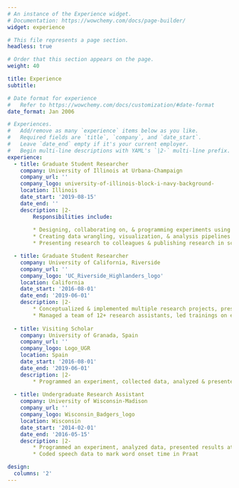 ```yaml
---
# An instance of the Experience widget.
# Documentation: https://wowchemy.com/docs/page-builder/
widget: experience

# This file represents a page section.
headless: true

# Order that this section appears on the page.
weight: 40

title: Experience
subtitle:

# Date format for experience
#   Refer to https://wowchemy.com/docs/customization/#date-format
date_format: Jan 2006

# Experiences.
#   Add/remove as many `experience` items below as you like.
#   Required fields are `title`, `company`, and `date_start`.
#   Leave `date_end` empty if it's your current employer.
#   Begin multi-line descriptions with YAML's `|2-` multi-line prefix.
experience:
  - title: Graduate Student Researcher
    company: University of Illinois at Urbana-Champaign
    company_url: ''
    company_logo: university-of-illinois-block-i-navy-background-
    location: Illinois
    date_start: '2019-08-15'
    date_end: ''
    description: |2-
        Responsibilities include:
        
        * Designing, collaborating on, & programming experiments using qualitative & quantitative methods including EEG, online studies, behavioral responses & surveys
        * Creating data wrangling, visualization, & analysis pipelines using R, Python, & MATLAB to implement univariate & multivariate statistics
        * Presenting research to colleagues & publishing research in scientific journals

  - title: Graduate Student Researcher
    company: University of California, Riverside
    company_url: ''
    company_logo: 'UC_Riverside_Highlanders_logo'
    location: California
    date_start: '2016-08-01'
    date_end: '2019-06-01'
    description: |2-
        * Conceptualized & implemented multiple research projects, presented findings at scientific conferences (5 talks, 25 posters), published in handbooks and journals
        * Managed a team of 12+ research assistants, led trainings on experimental design, methods, data analysis, troubleshooting, programming, & scientific communication
        
  - title: Visiting Scholar
    company: University of Granada, Spain
    company_url: ''
    company_logo: Logo_UGR
    location: Spain
    date_start: '2016-08-01'
    date_end: '2019-06-01'
    description: |2-
        * Programmed an experiment, collected data, analyzed & presented results within a two month visiting scholar appointment
        
  - title: Undergraduate Research Assistant
    company: University of Wisconsin-Madison
    company_url: ''
    company_logo: Wisconsin_Badgers_logo
    location: Wisconsin
    date_start: '2014-02-01'
    date_end: '2016-05-15'
    description: |2-
        * Programmed an experiment, analyzed data, presented results at the undergraduate research symposium
        * Coded speech data to mark word onset time in Praat

design:
  columns: '2'
---
```

